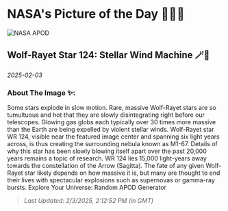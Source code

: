 
# NASA's Picture of the Day 🧑‍🚀💫

  ![NASA APOD](https://apod.nasa.gov/apod/image/2502/wr124_hubbleschmidt_1289.jpg)
  
  ## Wolf-Rayet Star 124: Stellar Wind Machine 🪄🌌
  
  _2025-02-03_
  
  ### About The Image ✨: 
  
  Some stars explode in slow motion.  Rare, massive Wolf-Rayet stars are so tumultuous and hot that they are slowly disintegrating right before our telescopes.  Glowing gas globs each typically over 30 times more massive than the Earth are being expelled by violent stellar winds.  Wolf-Rayet star WR 124, visible near the featured image center and spanning six light years across, is thus creating the surrounding nebula known as M1-67.  Details of why this star has been slowly blowing itself apart over the past 20,000 years remains a topic of research.  WR 124 lies 15,000 light-years away towards the constellation of the Arrow (Sagitta).  The fate of any given Wolf-Rayet star likely depends on how massive it is, but many are thought to end their lives with spectacular explosions such as supernovas or gamma-ray bursts.   Explore Your Universe: Random APOD Generator
  
  
  
  > _Last Updated: 2/3/2025, 2:12:52 PM (in GMT)_
  